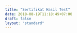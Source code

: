 ```yaml
---
title: "Sertifikat Hasil Test"
date: 2018-08-19T11:18:49+07:00
draft: false
layout: "standard"
---
```


